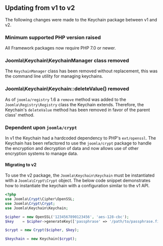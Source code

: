 ## Updating from v1 to v2

The following changes were made to the Keychain package between v1 and v2.

### Minimum supported PHP version raised

All Framework packages now require PHP 7.0 or newer.

### Joomla\Keychain\KeychainManager class removed

The `KeychainManager` class has been removed without replacement, this was the command line utility for managing keychains.

### Joomla\Keychain\Keychain::deleteValue() removed

As of `joomla/registry` 1.6 a `remove` method was added to the `Joomla\Registry\Registry` class the Keychain extends.  Therefore,
the Keychain's `deleteValue` method has been removed in favor of the parent class' method.

### Dependent upon `joomla/crypt`

In v1 the Keychain had a hardcoded dependency to PHP's `ext/openssl`.  The Keychain has been refactored to use the `joomla/crypt`
package to handle the encryption and decryption of data and now allows use of other encryption systems to manage data.

#### Migrating to v2

To use the v2 package, the `Joomla\Keychain\Keychain` must be instantiated with a `Joomla\Crypt\Crypt` object.  The below
code snippet demonstrates how to instantiate the keychain with a configuration similar to the v1 API.

```php
<?php
use Joomla\Crypt\Cipher\OpenSSL;
use Joomla\Crypt\Crypt;
use Joomla\Keychain\Keychain;

$cipher = new OpenSSL('1234567890123456', 'aes-128-cbc');
$key    = $cipher->generateKey(['passphrase' => '/path/to/passphrase.file']);

$crypt = new Crypt($cipher, $key);

$keychain = new Keychain($crypt);
```
